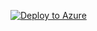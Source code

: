 [![Deploy to Azure](https://aka.ms/deploytoazurebutton)](https://portal.azure.com/#create/Microsoft.Template/uri/https%3A%2F%2Fraw.githubusercontent.com%2Fjohnacosta23%2Fmissingefi%2Fmain%missingefi.json)
